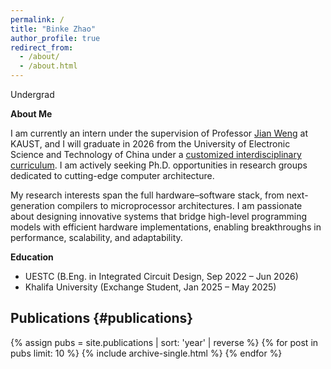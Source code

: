 ```yaml
---
permalink: /
title: "Binke Zhao"
author_profile: true
redirect_from: 
  - /about/
  - /about.html
---
```


Undergrad  

**About Me**

I am currently an intern under the supervision of Professor [Jian Weng](https://were.github.io/) at KAUST, and I will graduate in 2026 from the University of Electronic Science and Technology of China under a [customized interdisciplinary curriculum](https://icse.uestc.edu.cn/info/1057/4103.htm). I am actively seeking Ph.D. opportunities in research groups dedicated to cutting-edge computer architecture.

My research interests span the full hardware–software stack, from next-generation compilers to microprocessor architectures. I am passionate about designing innovative systems that bridge high-level programming models with efficient hardware implementations, enabling breakthroughs in performance, scalability, and adaptability.

**Education**

- UESTC (B.Eng. in Integrated Circuit Design, Sep 2022 – Jun 2026)
- Khalifa University (Exchange Student, Jan 2025 – May 2025)

## Publications {#publications}

{% assign pubs = site.publications | sort: 'year' | reverse %}
{% for post in pubs limit: 10 %}
  {% include archive-single.html %}
{% endfor %}
